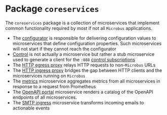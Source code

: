 # Package `coreservices`

The `coreservices` package is a collection of microservices that implement common functionality required by most if not all `Microbus` applications.

* The [configurator](../structure/coreservices-configurator.md) is responsible for delivering configuration values to microservices that define configuration properties. Such microservices will not start if they cannot reach the configurator
* [Control](../structure/coreservices-control.md) is not actually a microservice but rather a stub microservice used to generate a client for the `:888` [control subscriptions](../tech/control-subs.md)
* The [HTTP egress proxy](../structure/coreservices-httpegress.md) relays HTTP requests to non-`Microbus` URLs
* The [HTTP ingress proxy](../structure/coreservices-httpingress.md) bridges the gap between HTTP clients and the microservices running on `Microbus`
* The [metrics](../structure/coreservices-metrics.md) microservice aggregates metrics from all microservices in response to a request from Prometheus
* The [OpenAPI portal](../structure/coreservices-openapiportal.md) microservice renders a catalog of the OpenAPI endpoints of all microservices.
* The [SMTP ingress](../structure/coreservices-smtpingress.md) microservice transforms incoming emails to actionable events
